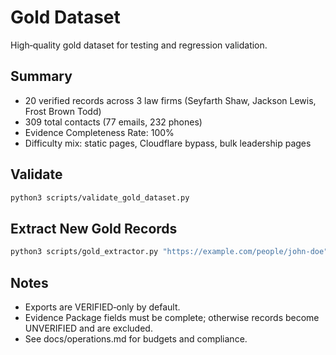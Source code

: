 # Gold Dataset

High‑quality gold dataset for testing and regression validation.

## Summary
- 20 verified records across 3 law firms (Seyfarth Shaw, Jackson Lewis, Frost Brown Todd)
- 309 total contacts (77 emails, 232 phones)
- Evidence Completeness Rate: 100%
- Difficulty mix: static pages, Cloudflare bypass, bulk leadership pages

## Validate
```bash
python3 scripts/validate_gold_dataset.py
```

## Extract New Gold Records
```bash
python3 scripts/gold_extractor.py "https://example.com/people/john-doe"
```

## Notes
- Exports are VERIFIED‑only by default.
- Evidence Package fields must be complete; otherwise records become UNVERIFIED and are excluded.
- See docs/operations.md for budgets and compliance.

